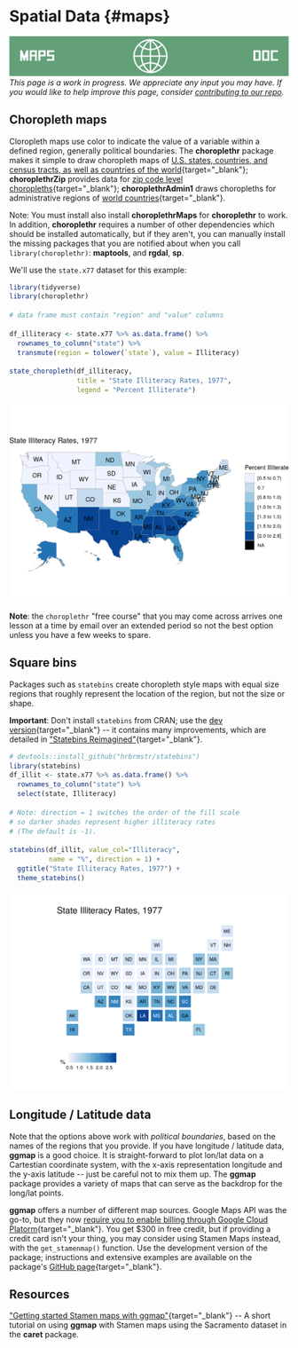 # Spatial Data {#maps}

<!-- Under Construction Section
----------------------------------------------------------------------------- -->
![Maps](images/banners/banner_maps.png)
*This page is a work in progress. We appreciate any input you may have. If you would like to help improve this page, consider [contributing to our repo](contribute.html).*
<!-- ------------------------------------------------------------------------ -->


## Choropleth maps

Cloropleth maps use color to indicate the value of a variable within a defined region, generally political boundaries.  The **choroplethr** package makes it simple to draw choropleth maps of [U.S. states, countries, and census tracts, as well as countries of the world](https://arilamstein.com/documentation/choroplethr/reference/){target="_blank"}; **choroplethrZip** provides data for [zip code level choropleths](https://arilamstein.com/creating-zip-code-choropleths-choroplethrzip/){target="_blank"}; **choroplethrAdmin1** draws choropleths for administrative regions of [world countries](https://rdrr.io/cran/choroplethrAdmin1/man/get_admin1_countries.html){target="_blank"}.

Note: You must install also install **choroplethrMaps** for **choroplethr** to work.  In addition, **choroplethr** requires a number of other dependencies which should be installed automatically, but if they aren't, you can manually install the missing packages that you are notified about when you call `library(choroplethr)`: **maptools**, and **rgdal**, **sp**.


We'll use the `state.x77` dataset for this example:


```r
library(tidyverse)
library(choroplethr)

# data frame must contain "region" and "value" columns

df_illiteracy <- state.x77 %>% as.data.frame() %>% 
  rownames_to_column("state") %>% 
  transmute(region = tolower(`state`), value = Illiteracy)

state_choropleth(df_illiteracy,
                 title = "State Illiteracy Rates, 1977",
                 legend = "Percent Illiterate")
```

<img src="maps_files/figure-html/unnamed-chunk-1-1.png" width="672" />

**Note**: the `choroplethr` "free course" that you may come across arrives one lesson at a time by email over an extended period so not the best option unless you have a few weeks to spare.

## Square bins

Packages such as `statebins` create choropleth style maps with equal size regions that roughly represent the location of the region, but not the size or shape.

**Important**:  Don't install `statebins` from CRAN; use the [dev version](https://github.com/hrbrmstr/statebins){target="_blank"} -- it contains many improvements, which are detailed in ["Statebins Reimagined"](https://rud.is/b/2017/11/18/statebins-reimagined/#comment-19346){target="_blank"}.


```r
# devtools::install_github("hrbrmstr/statebins")
library(statebins)
df_illit <- state.x77 %>% as.data.frame() %>% 
  rownames_to_column("state") %>% 
  select(state, Illiteracy)

# Note: direction = 1 switches the order of the fill scale 
# so darker shades represent higher illiteracy rates
# (The default is -1).

statebins(df_illit, value_col="Illiteracy",
          name = "%", direction = 1) +
  ggtitle("State Illiteracy Rates, 1977") +
  theme_statebins()
```

<img src="maps_files/figure-html/unnamed-chunk-2-1.png" width="672" />

## Longitude / Latitude data 

Note that the options above work with *political boundaries*, based on the names of the regions that you provide. If you have longitude / latitude data, **ggmap** is a good choice.  It is straight-forward to plot lon/lat data on a Cartestian coordinate system, with the x-axis representation longitude and the y-axis latitude -- just be careful not to mix them up. The **ggmap** package provides a variety of maps that can serve as the backdrop for the long/lat points. 

**ggmap** offers a number of different map sources.  Google Maps API was the go-to, but they now [require you to enable billing through Google Cloud Platorm](https://cloud.google.com/free/){target="_blank"}.  You get $300 in free credit, but if providing a credit card isn't your thing, you may consider using Stamen Maps instead, with the `get_stamenmap()` function. Use the development version of the package; instructions and extensive examples are available on the package's [GitHub page](https://github.com/dkahle/ggmap){target="_blank"}.

## Resources

["Getting started Stamen maps with ggmap"](https://statisticaloddsandends.wordpress.com/2018/10/25/getting-started-stamen-maps-with-ggmap/){target="_blank"} -- A short tutorial on using **ggmap** with Stamen maps using the Sacramento dataset in the **caret** package.
